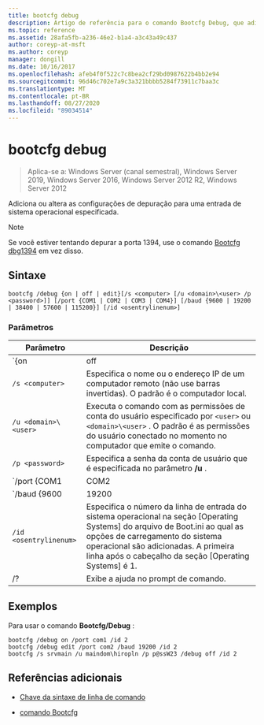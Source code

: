 ```yaml
---
title: bootcfg debug
description: Artigo de referência para o comando Bootcfg Debug, que adiciona ou altera as configurações de depuração para uma entrada de sistema operacional especificada.
ms.topic: reference
ms.assetid: 28afa5fb-a236-46e2-b1a4-a3c43a49c437
author: coreyp-at-msft
ms.author: coreyp
manager: dongill
ms.date: 10/16/2017
ms.openlocfilehash: afeb4f0f522c7c8bea2cf29bd0987622b4bb2e94
ms.sourcegitcommit: 96d46c702e7a9c3a321bbbb5284f73911c7baa3c
ms.translationtype: MT
ms.contentlocale: pt-BR
ms.lasthandoff: 08/27/2020
ms.locfileid: "89034514"
---
```

# <a name="bootcfg-debug"></a>bootcfg debug

> Aplica-se a: Windows Server (canal semestral), Windows Server 2019, Windows Server 2016, Windows Server 2012 R2, Windows Server 2012

Adiciona ou altera as configurações de depuração para uma entrada de sistema operacional especificada.

>[!NOTE]
> Se você estiver tentando depurar a porta 1394, use o comando [Bootcfg dbg1394](bootcfg-dbg1394.md) em vez disso.

## <a name="syntax"></a>Sintaxe

```
bootcfg /debug {on | off | edit}[/s <computer> [/u <domain>\<user> /p <password>]] [/port {COM1 | COM2 | COM3 | COM4}] [/baud {9600 | 19200 | 38400 | 57600 | 115200}] [/id <osentrylinenum>]
```

### <a name="parameters"></a>Parâmetros

| Parâmetro | Descrição |
| --------- | ----------- |
| `{on | off | edit}` | Especifica o valor para a depuração de porta, incluindo:<ul><li>**no.** Habilita o suporte à depuração remota adicionando a opção/debug ao especificado `<osentrylinenum>` .</li><li>**desconto.** Desabilita o suporte à depuração remota removendo a opção/debug do especificado <osentrylinenum> .</li><li>**editar.** Permite alterações nas configurações de porta e taxa de transmissão alterando os valores associados à opção/debug para o especificado <osentrylinenum> .</li></ul> |
| `/s <computer>` | Especifica o nome ou o endereço IP de um computador remoto (não use barras invertidas). O padrão é o computador local. |
| `/u <domain>\<user>`  | Executa o comando com as permissões de conta do usuário especificado por `<user>` ou `<domain>\<user>` . O padrão é as permissões do usuário conectado no momento no computador que emite o comando. |
| `/p <password>` | Especifica a senha da conta de usuário que é especificada no parâmetro **/u** . |
| `/port {COM1 | COM2 | COM3 | COM4}` |  Especifica a porta COM a ser usada para depuração. Não use esse parâmetro se a depuração estiver desabilitada. |
| `/baud {9600 | 19200 | 38400 | 57600 | 115200}` | Especifica a taxa de transmissão a ser usada para depuração. Não use esse parâmetro se a depuração estiver desabilitada. |
| `/id <osentrylinenum>` | Especifica o número da linha de entrada do sistema operacional na seção [Operating Systems] do arquivo de Boot.ini ao qual as opções de carregamento do sistema operacional são adicionadas. A primeira linha após o cabeçalho da seção [Operating Systems] é 1. |
| /? | Exibe a ajuda no prompt de comando. |

## <a name="examples"></a>Exemplos

Para usar o comando **Bootcfg/Debug** :

```
bootcfg /debug on /port com1 /id 2
bootcfg /debug edit /port com2 /baud 19200 /id 2
bootcfg /s srvmain /u maindom\hiropln /p p@ssW23 /debug off /id 2
```

## <a name="additional-references"></a>Referências adicionais

- [Chave da sintaxe de linha de comando](command-line-syntax-key.md)

- [comando Bootcfg](bootcfg.md)
